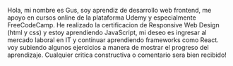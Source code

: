 Hola, mi nombre es Gus, soy aprendiz de desarrollo web frontend, me apoyo en cursos online de la plataforma
Udemy y especialmente FreeCodeCamp.
He realizado la certificacion de Responsive Web Design (html y css) y estoy aprendiendo JavaScript, mi deseo es ingresar al mercado laboral en IT y continuar aprendiendo frameworks como React.
voy subiendo algunos ejercicios a manera de mostrar el progreso del aprendizaje.
Cualquier critica constructiva o comentario sera bien recibido!
